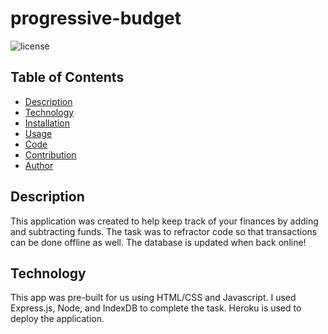 # progressive-budget
![license](https://img.shields.io/badge/license-MIT-blue)

## Table of Contents 
- [Description](#description)
- [Technology](#technology)
- [Installation](#installation)
- [Usage](#usage)
- [Code](#code)
- [Contribution](#contribution)
- [Author](#author)

## Description
This application was created to help keep track of your finances by adding and subtracting funds. The task was to refractor code so that transactions can be done offline as well. The database is updated when back online!

## Technology
This app was pre-built for us using HTML/CSS and Javascript. I used Express.js, Node, and IndexDB to complete the task. Heroku is used to deploy the application.